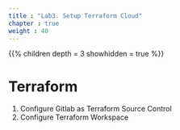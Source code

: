 ```yaml
---
title : "Lab3. Setup Terraform Cloud"
chapter : true
weight : 40
---
```


{{% children depth = 3 showhidden = true %}}

# Terraform

1. Configure Gitlab as Terraform Source Control
5. Configure Terraform Workspace